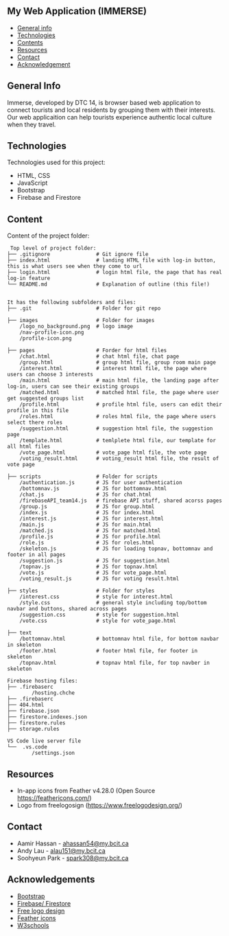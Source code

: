 ## My Web Application (IMMERSE)

* [General info](#general-info)
* [Technologies](#technologies)
* [Contents](#content)
* [Resources](#resources)
* [Contact](#contact)
* [Acknowledgement](#acknowledgements)



## General Info
Immerse, developed by DTC 14, is browser based web application to connect tourists and local residents by grouping them with their interests. <br>Our web applicaition can help tourists experience authentic local culture when they travel.

	
## Technologies
Technologies used for this project:
* HTML, CSS
* JavaScript
* Bootstrap 
* Firebase and Firestore
	
## Content
Content of the project folder:

```
 Top level of project folder: 
├── .gitignore               # Git ignore file
├── index.html               # landing HTML file with log-in button, this is what users see when they come to url
├── login.html               # login html file, the page that has real log-in feature
└── README.md                # Explanation of outline (this file!)


It has the following subfolders and files:
├── .git                     # Folder for git repo

├── images                   # Folder for images
    /logo_no_background.png  # logo image
    /nav-profile-icon.png
    /profile-icon.png

├── pages                    # Forder for html files
    /chat.html               # chat html file, chat page
    /group.html              # group html file, group room main page
    /interest.html           # interest html file, the page where users can choose 3 interests
    /main.html               # main html file, the landing page after log-in, users can see their existing groups
    /matched.html            # matched html file, the page where user get suggested groups list
    /profile.html            # profile html file, users can edit their profile in this file
    /roles.html              # roles html file, the page where users select there roles
    /suggestion.html         # suggestion html file, the suggestion page
    /template.html           # temlplete html file, our template for all html files
    /vote_page.html          # vote_page html file, the vote page
    /voting_result.html      # voting_result html file, the result of vote page

├── scripts                  # Folder for scripts
    /authentication.js       # JS for user authentication
    /bottomnav.js            # JS for bottomnav.html
    /chat.js                 # JS for chat.html
    /firebaseAPI_team14.js   # firebase API stuff, shared acorss pages
    /group.js                # JS for group.html
    /index.js                # JS for index.html
    /interest.js             # JS for interest.html
    /main.js                 # JS for main.html
    /matched.js              # JS for matched.html
    /profile.js              # JS for profile.html
    /role.js                 # JS for roles.html
    /skeleton.js             # JS for loading topnav, bottomnav and footer in all pages
    /suggestion.js           # JS for suggestion.html
    /topnav.js               # JS for topnav.html
    /vote.js                 # JS for vote_page.html
    /voting_result.js        # JS for voting result.html

├── styles                   # Folder for styles
    /interest.css            # style for interest.html
    /style.css               # general style including top/bottom navbar and buttons, shared across pages
    /suggestion.css          # style for suggestion.html
    /vote.css                # style for vote_page.html

├── text
    /bottomnav.html          # bottomnav html file, for bottom navbar in skeleton
    /footer.html             # footer html file, for footer in skeleton
    /topnav.html             # topnav html file, for top navber in skeleton

Firebase hosting files: 
├── .firebaserc
        /hosting.chche
├── .firebaserc
├── 404.html
├── firebase.json
├── firestore.indexes.json
├── firestore.rules
├── storage.rules

VS Code live server file
└──  .vs.code
        /settings.json
```

## Resources
- In-app icons from Feather v4.28.0 (Open Source https://feathericons.com/)
- Logo from freelogosign (https://www.freelogodesign.org/)

## Contact
* Aamir Hassan - ahassan54@my.bcit.ca
* Andy Lau - alau151@my.bcit.ca
* Soohyeun Park - spark308@my.bcit.ca

## Acknowledgements
* <a href="https://getbootstrap.com/">Bootstrap</a>
* <a href="https://firebase.google.com/">Firebase/  Firestore</a>
* <a href="https://www.freelogodesign.org">Free logo design</a>
* <a href="https://feathericons.com/)">Feather icons</a> 
* <a href="https://www.w3schools.com/">W3schools</a>